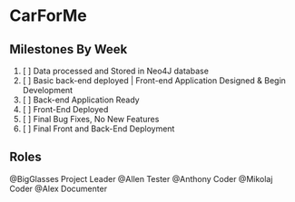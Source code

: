 # CarForMe

## Milestones By Week
1. [ ] Data processed and Stored in Neo4J database
2. [ ] Basic back-end deployed | Front-end Application Designed & Begin Development
3. [ ] Back-end Application Ready
4. [ ] Front-End Deployed
5. [ ] Final Bug Fixes, No New Features
6. [ ] Final Front and Back-End Deployment

## Roles
@BigGlasses Project Leader
@Allen Tester
@Anthony Coder
@Mikolaj Coder
@Alex Documenter
